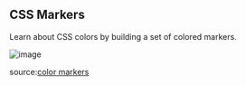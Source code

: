 ## CSS Markers
Learn about CSS colors by building a set of colored markers.

![image](https://github.com/mercyXp/myProjects/blob/main/1.HTML-CSS-projects/Markers/prev.png)

source:<a href="https://www.freecodecamp.org/learn/2022/responsive-web-design/learn-css-colors-by-building-a-set-of-colored-markers/step-1">color markers</a>
